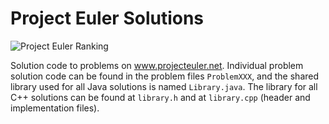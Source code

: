 Project Euler Solutions
=============
![Project Euler Ranking](http://projecteuler.net/profile/mananshah.png)

Solution code to problems on www.projecteuler.net. Individual problem solution code can be found in the problem files ```ProblemXXX```, and the shared library used for all Java solutions is named ```Library.java```. The library for all C++ solutions can be found at ```library.h``` and at ```library.cpp``` (header and implementation files).
